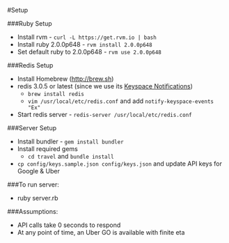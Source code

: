 #Setup

###Ruby Setup
-  Install rvm - ```curl -L https://get.rvm.io | bash```
-  Install ruby 2.0.0p648 - ```rvm install 2.0.0p648```
-  Set default ruby to 2.0.0p648 - ```rvm use 2.0.0p648```

###Redis Setup
- Install Homebrew (http://brew.sh)
- redis 3.0.5 or latest (since we use its [Keyspace Notifications])
  - `brew install redis`
  - `vim /usr/local/etc/redis.conf` and add `notify-keyspace-events "Ex"`
- Start redis server - ```redis-server /usr/local/etc/redis.conf```

###Server Setup
- Install bundler - ```gem install bundler```
- Install required gems
  - ```cd travel``` and ```bundle install```
- ```cp config/keys.sample.json config/keys.json``` and update API keys for Google & Uber

###To run server:
- ruby server.rb

###Assumptions:
- API calls take 0 seconds to respond
- At any point of time, an Uber GO is available with finite eta

[Keyspace Notifications]: <http://redis.io/topics/notifications>
